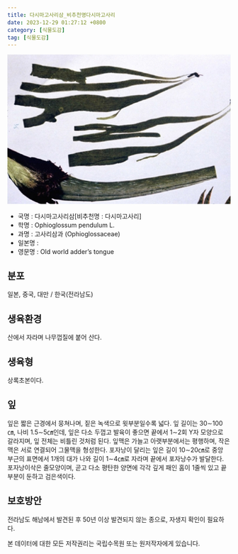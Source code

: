 ```yaml
---
title: 다시마고사리삼_비추천명다시마고사리
date: 2023-12-29 01:27:12 +0800
category: [식물도감]
tag: [식물도감]
---
```




![다시마고사리삼[비추천명 : 다시마고사리]](/assets/img/fileUpload/plants/basic/Ophioglossaceae/Ophioglossum/17584/7_th2.JPG)
- 국명 : 다시마고사리삼[비추천명 : 다시마고사리]
- 학명 : Ophioglossum pendulum L.
- 과명 : 고사리삼과 (Ophioglossaceae)
- 일본명 : 
- 영문명 : Old world adder’s tongue


## 분포
일본, 중국, 대만 / 한국(전라남도) 
## 생육환경
산에서 자라며 나무껍질에 붙어 산다.
## 생육형
상록초본이다.
## 잎
잎은 짧은 근경에서 뭉쳐나며, 짙은 녹색으로 윗부분일수록 넓다. 잎 길이는 30∼100㎝, 나비 1.5∼5㎝인데, 잎은 다소 두껍고 발육이 좋으면 끝에서 1∼2회 Y자 모양으로 갈라지며, 잎 전체는 비틀린 것처럼 된다. 잎맥은 가늘고 아랫부분에서는 평행하며, 작은 맥은 서로 연결되어 그물맥을 형성한다. 포자낭이 달리는 잎은 길이 10∼20㎝로 중앙 부근의 표면에서 1개의 대가 나와 길이 1∼4㎝로 자라며 끝에서 포자낭수가 발달한다. 포자낭이삭은 줄모양이며, 곧고 다소 평탄한 양면에 각각 깊게 패인 홈이 1줄씩 있고 끝부분이 둔하고 검은색이다.
## 보호방안
전라남도 해남에서 발견된 후 50년 이상 발견되지 않는 종으로, 자생지 확인이 필요하다.






본 데이터에 대한 모든 저작권리는 국립수목원 또는 원저작자에게 있습니다.
